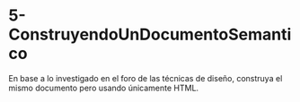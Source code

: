 # 5-ConstruyendoUnDocumentoSemantico
En base a lo investigado en el foro de las técnicas de diseño, construya el mismo documento pero usando únicamente HTML.
